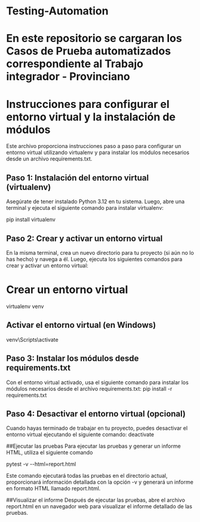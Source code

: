 # Testing-Automation

# En este repositorio se cargaran los Casos de Prueba automatizados correspondiente al Trabajo integrador - Provinciano

# Instrucciones para configurar el entorno virtual y la instalación de módulos

Este archivo proporciona instrucciones paso a paso para configurar un entorno virtual utilizando virtualenv y para instalar los módulos necesarios desde un archivo requirements.txt.

## Paso 1: Instalación del entorno virtual (virtualenv)

Asegúrate de tener instalado Python 3.12 en tu sistema. Luego, abre una terminal y ejecuta el siguiente comando para instalar virtualenv:

pip install virtualenv

## Paso 2: Crear y activar un entorno virtual
En la misma terminal, crea un nuevo directorio para tu proyecto (si aún no lo has hecho) y navega a él. Luego, ejecuta los siguientes comandos para crear y activar un entorno virtual:
# Crear un entorno virtual
virtualenv venv

## Activar el entorno virtual (en Windows)
venv\Scripts\activate

## Paso 3: Instalar los módulos desde requirements.txt
Con el entorno virtual activado, usa el siguiente comando para instalar los módulos necesarios desde el archivo requirements.txt:
pip install -r requirements.txt

## Paso 4: Desactivar el entorno virtual (opcional)
Cuando hayas terminado de trabajar en tu proyecto, puedes desactivar el entorno virtual ejecutando el siguiente comando:
deactivate

##Ejecutar las pruebas
Para ejecutar las pruebas y generar un informe HTML, utiliza el siguiente comando

pytest -v --html=report.html

Este comando ejecutará todas las pruebas en el directorio actual, proporcionará información detallada con la opción -v y generará un informe en formato HTML llamado report.html.

##Visualizar el informe
Después de ejecutar las pruebas, abre el archivo report.html en un navegador web para visualizar el informe detallado de las pruebas.
